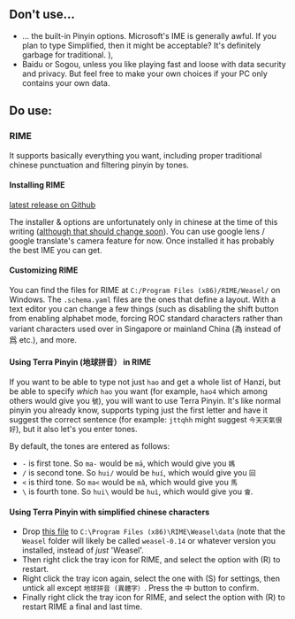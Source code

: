 ## Don't use...

 - ... the built-in Pinyin options. Microsoft's IME is generally awful. If you plan to type Simplified, then it might be acceptable? It's definitely garbage for traditional. ), 
 - Baidu or Sogou, unless you like playing fast and loose with data security and privacy. But feel free to make your own choices if your PC only contains your own data. 

## Do use:
### RIME
It supports basically everything you want, including proper traditional chinese punctuation and filtering pinyin by tones.

#### Installing RIME
[latest release on Github](https://github.com/rime/weasel/releases/latest)

The installer & options are unfortunately only in chinese at the time of this writing ([although that should change soon](https://github.com/rime/weasel/pull/900)). You can use google lens / google translate's camera feature for now. Once installed it has probably the best IME you can get.

#### Customizing RIME
You can find the files for RIME at `C:/Program Files (x86)/RIME/Weasel/` on Windows.
The `.schema.yaml` files are the ones that define a layout. With a text editor you can change a few things (such as disabling the shift button from enabling alphabet mode, forcing ROC standard characters rather than variant characters used over in Singapore or mainland China (為 instead of 爲 etc.), and more. 

#### Using Terra Pinyin (地球拼音） in RIME
If you want to be able to type not just `hao` and get a whole list of Hanzi, but be able to specify *which* `hao` you want (for example, `hao4` which among others would give you `號`), you will want to use Terra Pinyin. It's like normal pinyin you already know, supports typing just the first letter and have it suggest the correct sentence (for example: `jttqhh` might suggest `今天天氣很好`), but it also let's you enter tones. 

By default, the tones are entered as follows:
 - `-` is first tone. So `ma-` would be `mā`, which would give you `媽`
 - `/` is second tone. So `hui/` would be `huí`, which would give you `回`
 - `<` is third tone. So `ma<` would be `mǎ`, which would give you `馬`
 - `\` is fourth tone. So `hui\` would be `huì`, which would give you `會`.

#### Using Terra Pinyin with simplified chinese characters
 - Drop [this file](https://raw.githubusercontent.com/null-von-sushi/website-how-to-guoyu-shurufa/main/RIME/Windows_CN/terra_pinyin_cn.schema.yaml) to `C:\Program Files (x86)\RIME\Weasel\data` (note that the `Weasel` folder will likely be called `weasel-0.14` or whatever version you installed, instead of *just* 'Weasel'.
 - Then right click the tray icon for RIME, and select the option with (R) to restart.
 - Right click the tray icon again, select the one with (S) for settings, then untick all except `地球拼音 (異體字）`. Press the `中` button to confirm.
 - Finally right click the tray icon for RIME, and select the option with (R) to restart RIME a final and last time.
